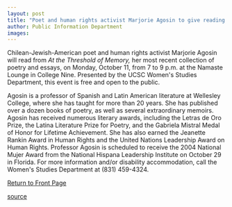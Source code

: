 ```yaml
---
layout: post
title: "Poet and human rights activist Marjorie Agosin to give reading Oct. 11"
author: Public Information Department
images:
---
```


Chilean-Jewish-American poet and human rights activist Marjorie Agosin will read from _At the Threshold of Memory,_ her most recent collection of poetry and essays, on Monday, October 11, from 7 to 9 p.m. at the Namaste Lounge in College Nine. Presented by the UCSC Women's Studies Department, this event is free and open to the public.

Agosin is a professor of Spanish and Latin American literature at Wellesley College, where she has taught for more than 20 years. She has published over a dozen books of poetry, as well as several extraordinary memoirs. Agosin has received numerous literary awards, including the Letras de Oro Prize, the Latina Literature Prize for Poetry, and the Gabriela Mistral Medal of Honor for Lifetime Achievement. She has also earned the Jeanette Rankin Award in Human Rights and the United Nations Leadership Award on Human Rights. Professor Agosin is scheduled to receive the 2004 National Mujer Award from the National Hispana Leadership Institute on October 29 in Florida. For more information and/or disability accommodation, call the Women's Studies Department at (831) 459-4324.

  

[Return to Front Page][1]

[1]: http://currents.ucsc.edu/

[source](http://www1.ucsc.edu/currents/04-05/10-04/brief-agosin.asp "Permalink to brief-agosin")
